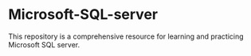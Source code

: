 # Microsoft-SQL-server
This repository is a comprehensive resource for learning and practicing Microsoft SQL server.

